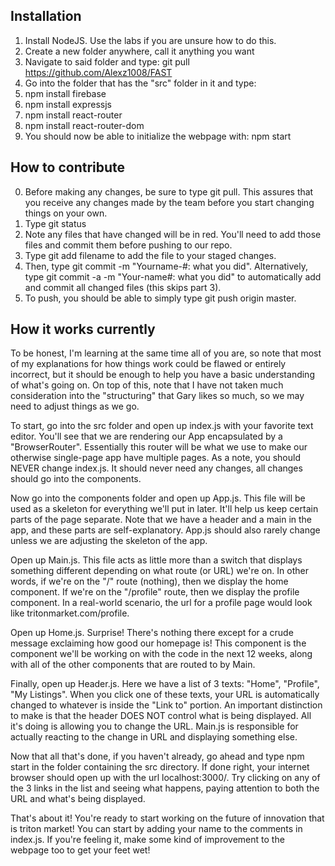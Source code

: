 ## Installation

1. Install NodeJS. Use the labs if you are unsure how to do this.
1. Create a new folder anywhere, call it anything you want
2. Navigate to said folder and type: git pull https://github.com/Alexz1008/FAST
3. Go into the folder that has the "src" folder in it and type:
4. npm install firebase
5. npm install expressjs
6. npm install react-router
7. npm install react-router-dom
8. You should now be able to initialize the webpage with: npm start

## How to contribute
0. Before making any changes, be sure to type git pull. This assures that you receive any changes made by the team before you start changing things on your own.
1. Type git status
2. Note any files that have changed will be in red. You'll need to add those files and commit them before pushing to our repo.
3. Type git add filename to add the file to your staged changes.
4. Then, type git commit -m "Yourname-#: what you did".
Alternatively, type git commit -a -m "Your-name#: what you did" to automatically add and commit all changed files (this skips part 3).
5. To push, you should be able to simply type git push origin master.

## How it works currently
To be honest, I'm learning at the same time all of you are, so note that most of my explanations for how things work could be flawed or entirely incorrect, but it should be enough to help you have a basic understanding of what's going on. On top of this, note that I have not taken much consideration into the "structuring" that Gary likes so much, so we may need to adjust things as we go.

To start, go into the src folder and open up index.js with your favorite text editor. You'll see that we are rendering our App encapsulated by a "BrowserRouter". Essentially this router will be what we use to make our otherwise single-page app have multiple pages. As a note, you should NEVER change index.js. It should never need any changes, all changes should go into the components.

Now go into the components folder and open up App.js. This file will be used as a skeleton for everything we'll put in later. It'll help us keep certain parts of the page separate. Note that we have a header and a main in the app, and these parts are self-explanatory. App.js should also rarely change unless we are adjusting the skeleton of the app.

Open up Main.js. This file acts as little more than a switch that displays something different depending on what route (or URL) we're on. In other words, if we're on the "/" route (nothing), then we display the home component. If we're on the "/profile" route, then we display the profile component. In a real-world scenario, the url for a profile page would look like tritonmarket.com/profile.

Open up Home.js. Surprise! There's nothing there except for a crude message exclaiming how good our homepage is! This component is the component we'll be working on with the code in the next 12 weeks, along with all of the other components that are routed to by Main.

Finally, open up Header.js. Here we have a list of 3 texts: "Home", "Profile", "My Listings". When you click one of these texts, your URL is automatically changed to whatever is inside the "Link to" portion. An important distinction to make is that the header DOES NOT control what is being displayed. All it's doing is allowing you to change the URL. Main.js is responsible for actually reacting to the change in URL and displaying something else.

Now that all that's done, if you haven't already, go ahead and type npm start in the folder containing the src directory. If done right, your internet browser should open up with the url localhost:3000/. Try clicking on any of the 3 links in the list and seeing what happens, paying attention to both the URL and what's being displayed.

That's about it! You're ready to start working on the future of innovation that is triton market! You can start by adding your name to the comments in index.js. If you're feeling it, make some kind of improvement to the webpage too to get your feet wet!